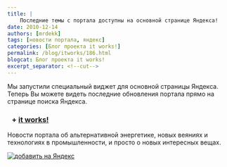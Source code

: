 ```yaml
---
title: |
    Последние темы с портала доступны на основной странице Яндекса!
date: 2010-12-14
authors: [mrdekk]
tags: [новости портала, яндекс]
categories: [Блог проекта it works!]
permalink: /blog/itworks/186.html
blogcat: Блог проекта it works!
excerpt_separator: <!--cut-->
---
```


Мы запустили специальный виджет для основной страницы Яндекса. Теперь Вы можете видеть последние обновления портала прямо на странице поиска Яндекса.

<a href="http://www.yandex.ru?add=42691&amp;from=promocode" target="_blank"><img style="float: left; padding: 0 10px 10px 0;" src="http://wimg.yandex.net/42/69/t-42691.png" alt="" border="0"/></a>
### + <a href="http://www.yandex.ru?add=42691&amp;from=promocode" target="_blank">it works!</a>

<p>Новости портала об альтернативной энергетике, новых веяниях и технологиях в промышленности, и просто о новых интересных вещах.</p><a style="display: block; margin-top: 0.5em;" target="_blank" href="http://www.yandex.ru?add=42691&amp;from=promocode"><img src="http://img.yandex.net/i/service/wdgt/yand-add-b.png" border="0" alt="добавить на Яндекс"/></a>
